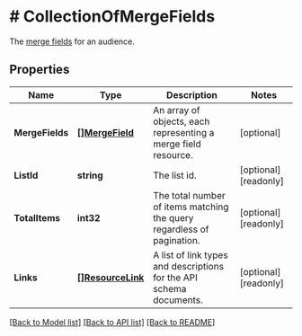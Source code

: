 # # CollectionOfMergeFields
The [merge fields](https://mailchimp.com/developer/marketing/docs/merge-fields/) for an audience.

## Properties 


Name | Type | Description | Notes
------------ | ------------- | ------------- | -------------
**MergeFields**| [**[]MergeField**](MergeField.md) | An array of objects, each representing a merge field resource.  | [optional]
**ListId**| **string** | The list id.  | [optional] [readonly]
**TotalItems**| **int32** | The total number of items matching the query regardless of pagination.  | [optional] [readonly]
**Links**| [**[]ResourceLink**](ResourceLink.md) | A list of link types and descriptions for the API schema documents.  | [optional] [readonly]


[[Back to Model list]](../../README.md#models) [[Back to API list]](../../README.md#endpoints) [[Back to README]](../../README.md)

